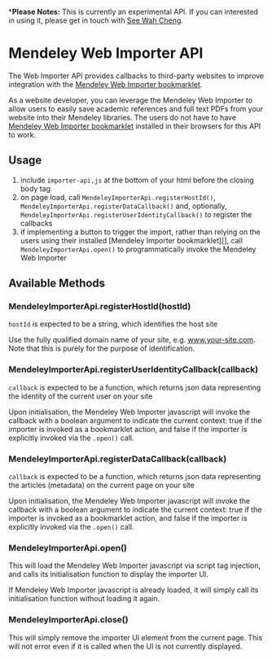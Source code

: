 *__Please Notes:__ This is currently an experimental API. If you can interested in using it, please get in touch with [See Wah Cheng][].

# Mendeley Web Importer API

The Web Importer API provides callbacks to third-party websites to improve integration with the [Mendeley Web Importer bookmarklet][].

As a website developer, you can leverage the Mendeley Web Importer to allow users to easily save academic references and full text PDFs from your website into their Mendeley libraries. The users do not have to have [Mendeley Web Importer bookmarklet][] installed in their browsers for this API to work.

## Usage

 1. include `importer-api.js` at the bottom of your html before the closing body tag
 2. on page load, call `MendeleyImporterApi.registerHostId()`, `MendeleyImporterApi.registerDataCallback()` and, optionally, `MendeleyImporterApi.registerUserIdentityCallback()` to register the callbacks
 3. if implementing a button to trigger the import, rather than relying on the users using their installed [Mendeley Importer bookmarklet][], call `MendeleyImporterApi.open()` to programmatically invoke the Mendeley Web Importer

## Available Methods

### MendeleyImporterApi.registerHostId(hostId) ###

`hostId` is expected to be a string, which identifies the host site

Use the fully qualified domain name of your site, e.g. www.your-site.com. Note that this is purely for the purpose of identification.

### MendeleyImporterApi.registerUserIdentityCallback(callback) ###

`callback` is expected to be a function, which returns json data representing the identity of the current user on your site

Upon initialisation, the Mendeley Web Importer javascript will invoke the callback with a boolean argument to indicate the current context: true if the importer is invoked as a bookmarklet action, and false if the importer is explicitly invoked via the `.open()` call.

### MendeleyImporterApi.registerDataCallback(callback) ###

`callback` is expected to be a function, which returns json data representing the articles (metadata) on the current page on your site

Upon initialisation, the Mendeley Web Importer javascript will invoke the callback with a boolean argument to indicate the current context: true if the importer is invoked as a bookmarklet action, and false if the importer is explicitly invoked via the `.open()` call.

### MendeleyImporterApi.open() ###

This will load the Mendeley Web Importer javascript via script tag injection, and calls its initialisation function to display the importer UI.

If Mendeley Web Importer javascript is already loaded, it will simply call its initialisation function without loading it again.

### MendeleyImporterApi.close() ###

This will simply remove the importer UI element from the current page. This will not error even if it is called when the UI is not currently displayed.


[Mendeley Web Importer bookmarklet]:http://www.mendeley.com/import/
[See Wah Cheng]:http://www.mendeley.com/profiles/see-wah-cheng/
